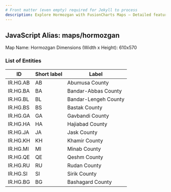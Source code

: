 ```yaml
---
# Front matter (even empty) required for Jekyll to process
description: Explore Hormozgan with FusionCharts Maps – Detailed features for seamless integration. Try now & enhance your data visualization today! 
---
```


## JavaScript Alias: maps/hormozgan

Map Name: Hormozgan
Dimensions (Width x Height): 610x570





### List of Entities

ID | Short label | Label
---|---|---|
IR.HG.AB|AB|Abumusa County
IR.HG.BA|BA|Bandar-Abbas County
IR.HG.BL|BL|Bandar-Lengeh County
IR.HG.BS|BS|Bastak County
IR.HG.GA|GA|Gavbandi County
IR.HG.HA|HA|Hajiabad County
IR.HG.JA|JA|Jask County
IR.HG.KH|KH|Khamir County
IR.HG.MI|MI|Minab County
IR.HG.QE|QE|Qeshm County
IR.HG.RU|RU|Rudan County
IR.HG.SI|SI|Sirik County
IR.HG.BG|BG|Bashagard County